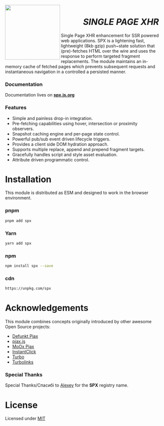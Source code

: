 <br>
<a href="https://spx.js.org">
<img align="left" src="https://raw.githubusercontent.com/panoply/spx/13d4440296f86ca276c7de7b710dcd714f69b94f/docs/site/assets/svg/logo.svg" width="180px">
</a>
<h1 align="right">
  <i>SINGLE PAGE XHR</i>
</h1>

Single Page XHR enhancement for SSR powered web applications. SPX is a lightening fast, lightweight (8kb gzip) push~state solution that (pre)-fetches HTML over the wire and uses the response to perform targeted fragment replacements. The module maintains an in-memory cache of fetched pages which prevents subsequent requests and instantaneous navigation in a controlled a persisted manner.

### Documentation

Documentation lives on **[spx.js.org](https://spx.js.org)**

### Features

- Simple and painless drop-in integration.
- Pre-fetching capabilities using hover, intersection or proximity observers.
- Snapshot caching engine and per-page state control.
- Powerful pub/sub event driven lifecycle triggers.
- Provides a client side DOM hydration approach.
- Supports multiple replace, append and prepend fragment targets.
- Gracefully handles script and style asset evaluation.
- Attribute driven programmatic control.

# Installation

This module is distributed as ESM and designed to work in the browser environment.

### pnpm

```bash
pnpm add spx
```

### Yarn

```bash
yarn add spx
```

### npm

```bash
npm install spx --save
```

### cdn

```bash
https://unpkg.com/spx
```

# Acknowledgements

This module combines concepts originally introduced by other awesome Open Source projects:

- [Defunkt Pjax](https://github.com/defunkt/jquery-pjax)
- [pjax.js](https://github.com/brcontainer/pjax.js)
- [MoOx Pjax](https://github.com/MoOx/pjax)
- [InstantClick](https://github.com/dieulot/instantclick)
- [Turbo](https://github.com/hotwired/turbo)
- [Turbolinks](https://github.com/turbolinks/turbolinks)

### Special Thanks

Special Thanks/Спасибі to [Alexey](https://github.com/gigi) for the **SPX** registry name.

# License

Licensed under [MIT](#LICENSE)
